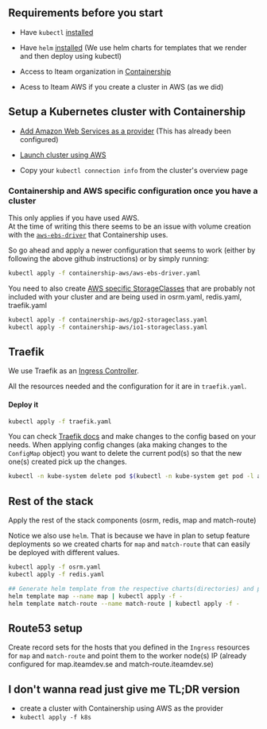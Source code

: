 ## Requirements before you start

- Have `kubectl` [installed](https://kubernetes.io/docs/tasks/tools/install-kubectl/)

- Have `helm` [installed](https://helm.sh/docs/using_helm/#installing-helm) (We use helm charts for templates that we render and then deploy using kubectl)

- Access to Iteam organization in [Containership](https://containership.io)

- Acess to Iteam AWS if you create a cluster in AWS (as we did)

## Setup a Kubernetes cluster with Containership

- [Add Amazon Web Services as a provider](https://docs.containership.io/en/articles/504594-how-to-add-amazon-web-services-as-a-provider) (This has already been configured)

- [Launch cluster using AWS](https://docs.containership.io/en/articles/2241901-launch-cluster-using-amazon-web-services-aws)

- Copy your `kubectl connection info` from the cluster's overview page

### Containership and AWS specific configuration once you have a cluster

This only applies if you have used AWS. <br>
At the time of writing this there seems to be an issue with volume creation with the [`aws-ebs-driver`](https://github.com/kubernetes-sigs/aws-ebs-csi-driver) that Containership uses. <br>

So go ahead and apply a newer configuration that seems to work (either by following the above github instructions) or by simply running:

```bash
kubectl apply -f containership-aws/aws-ebs-driver.yaml
```

You need to also create [AWS specific StorageClasses](https://kubernetes.io/docs/concepts/storage/storage-classes/#aws-ebs) that are probably not included with your cluster and are being used in osrm.yaml, redis.yaml, traefik.yaml

```bash
kubectl apply -f containership-aws/gp2-storageclass.yaml
kubectl apply -f containership-aws/io1-storageclass.yaml
```

## Traefik

We use Traefik as an [Ingress Controller](https://kubernetes.io/docs/concepts/services-networking/ingress-controllers/).

All the resources needed and the configuration for it are in `traefik.yaml`.

#### Deploy it

```bash
kubectl apply -f traefik.yaml
```

You can check [Traefik docs](https://docs.traefik.io/) and make changes to the config based on your needs. When applying config changes (aka making changes to the `ConfigMap` object) you want to delete the current pod(s) so that the new one(s) created pick up the changes.

```bash
kubectl -n kube-system delete pod $(kubectl -n kube-system get pod -l app=traefik -o jsonpath='{.items[0].metadata.name}')
```

## Rest of the stack

Apply the rest of the stack components (osrm, redis, map and match-route)

Notice we also use `helm`. That is because we have in plan to setup feature deployments so we created charts for `map` and `match-route` that can easily be deployed with different values.

```bash
kubectl apply -f osrm.yaml
kubectl apply -f redis.yaml

## Generate helm template from the respective charts(directories) and pipe the output to kubectl apply.
helm template map --name map | kubectl apply -f -
helm template match-route --name match-route | kubectl apply -f -
```

## Route53 setup

Create record sets for the hosts that you defined in the `Ingress` resources for `map` and `match-route` and point them to the worker node(s) IP (already configured for map.iteamdev.se and match-route.iteamdev.se)

## I don't wanna read just give me TL;DR version

- create a cluster with Containership using AWS as the provider
- `kubectl apply -f k8s`
